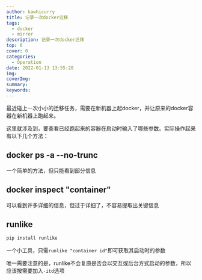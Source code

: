 ```yaml
---
author: kawhicurry
title: 记录一次docker迁移
tags:
  - docker
  - mirror
description: 记录一次docker迁移
top: 0
cover: 0
categories:
  - Operation
date: 2022-01-13 13:55:28
img:
coverImg:
summary:
keywords:
---
```


最近碰上一次小小的迁移任务，需要在新机器上起docker，并让原来的docker容器在新机器上跑起来。

这里就涉及到，要查看已经跑起来的容器在启动时输入了哪些参数。实际操作起来有以下几个方法：

## docker ps -a --no-trunc

一个简单的方法，但只能看到部分信息

## docker inspect "container"

可以看到许多详细的信息，但过于详细了，不容易提取出关键信息

## runlike

```bash
pip install runlike
```
一个小工具，只需`runlike "container id"`即可获取其启动时的参数

唯一需要注意的是，runlike不会复原是否会以交互或后台方式启动的参数，所以应该按需要加入`-itd`选项